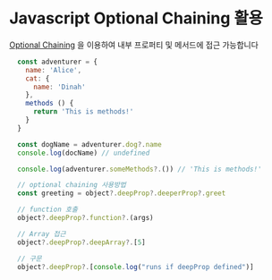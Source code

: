 # Javascript Optional Chaining 활용

[Optional Chaining](https://developer.mozilla.org/en-US/docs/Web/JavaScript/Reference/Operators/Optional_chaining) 을 이용하여 내부 프로퍼티 및 메서드에 접근 가능합니다

``` js
  const adventurer = {
    name: 'Alice',
    cat: {
      name: 'Dinah'
    },
    methods () {
      return 'This is methods!'
    }
  }

  const dogName = adventurer.dog?.name
  console.log(docName) // undefined

  console.log(adventurer.someMethods?.()) // 'This is methods!'
```

``` js
  // optional chaining 사용방법
  const greeting = object?.deepProp?.deeperProp?.greet
```

``` js
  // function 호출
  object?.deepProp?.function?.(args)
```

``` js
  // Array 접근
  object?.deepProp?.deepArray?.[5]
```

``` js
  // 구문 
  object?.deepProp?.[console.log("runs if deepProp defined")]
```